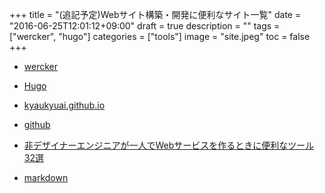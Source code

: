 +++
title = "(追記予定)Webサイト構築・開発に便利なサイト一覧"
date = "2016-06-25T12:01:12+09:00"
draft = true
description = ""
tags = ["wercker", "hugo"]
categories = ["tools"]
image = "site.jpeg"
toc = false
+++

- [wercker](https://app.wercker.com/#)

- [Hugo](https://gohugo.io/)

- [kyaukyuai.github.io](https://kyaukyuai.github.io/)

- [github](https://github.com/)

- [非デザイナーエンジニアが一人でWebサービスを作るときに便利なツール32選](http://qiita.com/okappy/items/119e31cae9aa9bd9da6d)

-  [markdown](http://qiita.com/Qiita/items/c686397e4a0f4f11683d#images---%E7%94%BB%E5%83%8F%E5%9F%8B%E3%82%81%E8%BE%BC%E3%81%BF)
